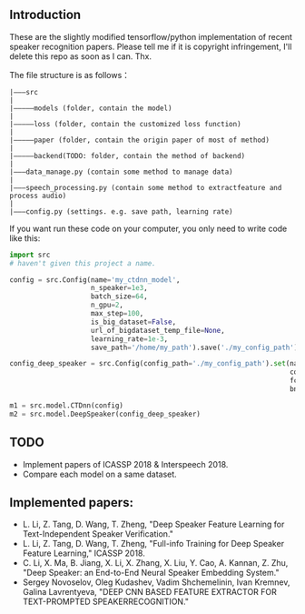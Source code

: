 ## Introduction

These are the slightly modified tensorflow/python implementation of recent speaker recognition papers. Please tell me if it is copyright infringement, I'll delete this repo as soon as I can. Thx.

The file structure is as follows：
```
|———src
|
|—————models (folder, contain the model)
|
|—————loss (folder, contain the customized loss function)
|
|—————paper (folder, contain the origin paper of most of method)
|
|—————backend(TODO: folder, contain the method of backend)
|
|———data_manage.py (contain some method to manage data)
|
|———speech_processing.py (contain some method to extractfeature and process audio)
|
|———config.py (settings. e.g. save path, learning rate)
```
If you want run these code on your computer, you only need to write code like this:

```python
import src
# haven't given this project a name.

config = src.Config(name='my_ctdnn_model',
                    n_speaker=1e3,
                    batch_size=64,
                    n_gpu=2,
                    max_step=100,
                    is_big_dataset=False,
                    url_of_bigdataset_temp_file=None,
                    learning_rate=1e-3,
                    save_path='/home/my_path').save('./my_config_path')

config_deep_speaker = src.Config(config_path='./my_config_path').set(name='my_deep_speaker_model',
                                                                     conv_weight_decay=1e-3,
                                                                     fc_weight_dacay=1e-3,
                                                                     bn_epsilon=1e-3)

m1 = src.model.CTDnn(config)
m2 = src.model.DeepSpeaker(config_deep_speaker)
```

## TODO

* Implement papers of ICASSP 2018 & Interspeech 2018.
* Compare each model on a same dataset.

## Implemented papers:

* L. Li, Z. Tang, D. Wang, T. Zheng, "Deep Speaker Feature Learning for Text-Independent Speaker Verification." 
* L. Li, Z. Tang, D. Wang, T. Zheng, "Full-info Training for Deep Speaker Feature Learning," ICASSP 2018.
* C. Li, X. Ma, B. Jiang, X. Li, X. Zhang, X. Liu, Y. Cao, A. Kannan, Z. Zhu, "Deep Speaker: an End-to-End Neural Speaker Embedding System."
* Sergey Novoselov, Oleg Kudashev, Vadim Shchemelinin, Ivan Kremnev, Galina Lavrentyeva, "DEEP CNN BASED FEATURE EXTRACTOR FOR TEXT-PROMPTED SPEAKERRECOGNITION."
